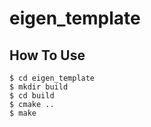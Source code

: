 eigen_template
====

## How To Use
```
$ cd eigen_template
$ mkdir build
$ cd build
$ cmake ..
$ make
```
